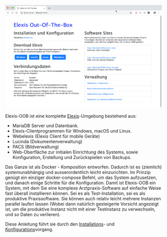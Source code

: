 
![](../images/oob_einstieg.png)

Elexis-OOB ist eine komplette [Elexis](http://elexis.ch)-Umgebung bestehend aus:

* MariaDB Server und Datenbank.
* Elexis-Clientprogrammen für Windows, macOS und Linux.
* Webelexis (Elexis Client für mobile Geräte)
* Lucinda (Dokumentenverwaltung)
* PACS (Bildverwaltung)
* Web-Oberfläche zur initialen Einrichtung des Systems, sowie Konfiguration, Erstellung und Zurückspielen von Backups.

Das Ganze ist als Docker - Komposition entworfen. Dadurch ist es (ziemlich) systemunabhängig und ausserordentlich leicht einzurichten. Im Prinzip genügt ein einziger docker-compose Befehl, um das System aufzusetzen, und danach einige Schritte für die Konfiguration. Damit ist Elexis-OOB ein System, mit dem Sie eine komplexe Arztpraxis-Software auf einfache Weise fast überall installieren können. Sei es als Test-Installation, sei es als produktive Praxissoftware. Sie können auch relativ leicht mehrere Instanzen parallel laufen lassen (Wobei dann natürlich gesteigerte Vorsicht angezeigt ist, um die produktive Instanz nicht mit einer Testinstanz zu verwechseln, und so Daten zu verlieren).

Diese Anleitung führt sie durch den [Installations](install.md)- und [Konfigurations](config.md)vorgang.

